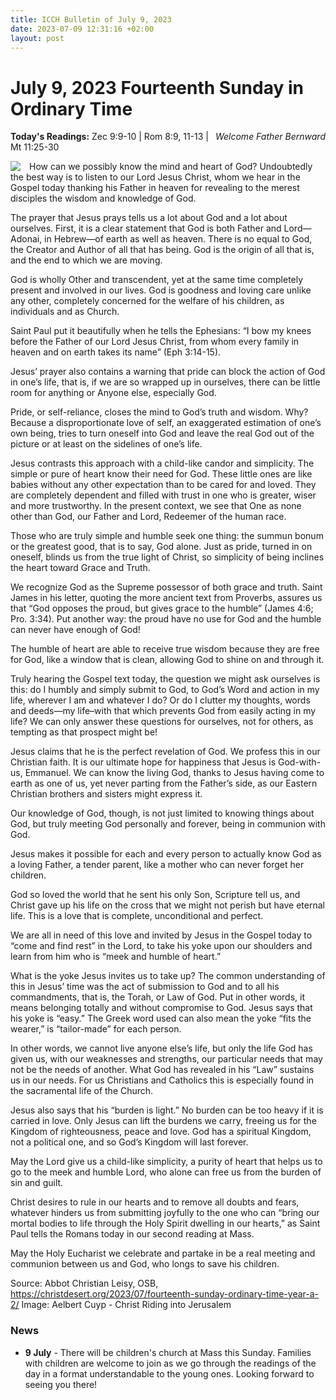 ```yaml
---
title: ICCH Bulletin of July 9, 2023
date: 2023-07-09 12:31:16 +02:00
layout: post
---
```


# July 9, 2023 Fourteenth Sunday in Ordinary Time
<span style="float: right"><em>Welcome Father Bernward</em></span>
**Today's Readings:** Zec 9:9-10 | Rom 8:9, 11-13 | Mt 11:25-30


<img style="float: left; margin-right: 1em;" src="https://upload.wikimedia.org/wikipedia/commons/thumb/d/d0/Aelbert_Cuyp_-_Christ_Riding_into_Jerusalem_GL_GM_31.jpg/303px-Aelbert_Cuyp_-_Christ_Riding_into_Jerusalem_GL_GM_31.jpg">

How can we possibly know the mind and heart of God? Undoubtedly the best way is to listen to our Lord Jesus Christ, whom we hear in the Gospel today thanking his Father in heaven for revealing to the merest disciples the wisdom and knowledge of God.

The prayer that Jesus prays tells us a lot about God and a lot about ourselves. First, it is a clear statement that God is both Father and Lord—Adonai, in Hebrew—of earth as well as heaven. There is no equal to God, the Creator and Author of all that has being. God is the origin of all that is, and the end to which we are moving.

God is wholly Other and transcendent, yet at the same time completely present and involved in our lives. God is goodness and loving care unlike any other, completely concerned for the welfare of his children, as individuals and as Church.

Saint Paul put it beautifully when he tells the Ephesians: “I bow my knees before the Father of our Lord Jesus Christ, from whom every family in heaven and on earth takes its name” (Eph 3:14-15).

Jesus’ prayer also contains a warning that pride can block the action of God in one’s life, that is, if we are so wrapped up in ourselves, there can be little room for anything or Anyone else, especially God.

Pride, or self-reliance, closes the mind to God’s truth and wisdom. Why? Because a disproportionate love of self, an exaggerated estimation of one’s own being, tries to turn oneself into God and leave the real God out of the picture or at least on the sidelines of one’s life.

Jesus contrasts this approach with a child-like candor and simplicity. The simple or pure of heart know their need for God. These little ones are like babies without any other expectation than to be cared for and loved. They are completely dependent and filled with trust in one who is greater, wiser and more trustworthy. In the present context, we see that One as none other than God, our Father and Lord, Redeemer of the human race.

Those who are truly simple and humble seek one thing: the summun bonum or the greatest good, that is to say, God alone. Just as pride, turned in on oneself, blinds us from the true light of Christ, so simplicity of being inclines the heart toward Grace and Truth.

We recognize God as the Supreme possessor of both grace and truth. Saint James in his letter, quoting the more ancient text from Proverbs, assures us that “God opposes the proud, but gives grace to the humble” (James 4:6; Pro. 3:34). Put another way: the proud have no use for God and the humble can never have enough of God!

The humble of heart are able to receive true wisdom because they are free for God, like a window that is clean, allowing God to shine on and through it.

Truly hearing the Gospel text today, the question we might ask ourselves is this: do I humbly and simply submit to God, to God’s Word and action in my life, wherever I am and whatever I do? Or do I clutter my thoughts, words and deeds—my life–with that which prevents God from easily acting in my life? We can only answer these questions for ourselves, not for others, as tempting as that prospect might be!

Jesus claims that he is the perfect revelation of God. We profess this in our Christian faith. It is our ultimate hope for happiness that Jesus is God-with-us, Emmanuel. We can know the living God, thanks to Jesus having come to earth as one of us, yet never parting from the Father’s side, as our Eastern Christian brothers and sisters might express it.

Our knowledge of God, though, is not just limited to knowing things about God, but truly meeting God personally and forever, being in communion with God.

Jesus makes it possible for each and every person to actually know God as a loving Father, a tender parent, like a mother who can never forget her children.

God so loved the world that he sent his only Son, Scripture tell us, and Christ gave up his life on the cross that we might not perish but have eternal life. This is a love that is complete, unconditional and perfect.

We are all in need of this love and invited by Jesus in the Gospel today to “come and find rest” in the Lord, to take his yoke upon our shoulders and learn from him who is “meek and humble of heart.”

What is the yoke Jesus invites us to take up? The common understanding of this in Jesus’ time was the act of submission to God and to all his commandments, that is, the Torah, or Law of God. Put in other words, it means belonging totally and without compromise to God. Jesus says that his yoke is “easy.” The Greek word used can also mean the yoke “fits the wearer,” is “tailor-made” for each person.

In other words, we cannot live anyone else’s life, but only the life God has given us, with our weaknesses and strengths, our particular needs that may not be the needs of another. What God has revealed in his “Law” sustains us in our needs. For us Christians and Catholics this is especially found in the sacramental life of the Church.

Jesus also says that his “burden is light.” No burden can be too heavy if it is carried in love. Only Jesus can lift the burdens we carry, freeing us for the Kingdom of righteousness, peace and love. God has a spiritual Kingdom, not a political one, and so God’s Kingdom will last forever.

May the Lord give us a child-like simplicity, a purity of heart that helps us to go to the meek and humble Lord, who alone can free us from the burden of sin and guilt.

Christ desires to rule in our hearts and to remove all doubts and fears, whatever hinders us from submitting joyfully to the one who can “bring our mortal bodies to life through the Holy Spirit dwelling in our hearts,” as Saint Paul tells the Romans today in our second reading at Mass.

May the Holy Eucharist we celebrate and partake in be a real meeting and communion between us and God, who longs to save his children.

Source: Abbot Christian Leisy, OSB, https://christdesert.org/2023/07/fourteenth-sunday-ordinary-time-year-a-2/
Image: Aelbert Cuyp - Christ Riding into Jerusalem

### News 

* **9 July** - There will be children's church at Mass this Sunday. Families with children are welcome to join as we go through the readings of the day in a format understandable to the young ones. Looking forward to seeing you there!

